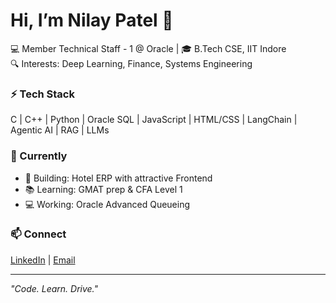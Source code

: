 # Hi, I’m Nilay Patel 👋

💻 Member Technical Staff - 1 @ Oracle | 🎓 B.Tech CSE, IIT Indore  
🔍 Interests: Deep Learning, Finance, Systems Engineering  

### ⚡ Tech Stack
C | C++ | Python | Oracle SQL | JavaScript | HTML/CSS | LangChain | Agentic AI | RAG | LLMs 

### 🌱 Currently
- 🚀 Building: Hotel ERP with attractive Frontend 
- 📚 Learning: GMAT prep & CFA Level 1
- 💻 Working: Oracle Advanced Queueing  


### 📫 Connect
[LinkedIn]([https://linkedin.com/in/your-id](https://www.linkedin.com/in/nilay-patel-97a5b3201)) | [Email](mailto:0aayyy2107@gmail.com)  

---
*"Code. Learn. Drive."*


<!---
nilayp2107/nilayp2107 is a ✨ special ✨ repository because its `README.md` (this file) appears on your GitHub profile.
You can click the Preview link to take a look at your changes.
--->
